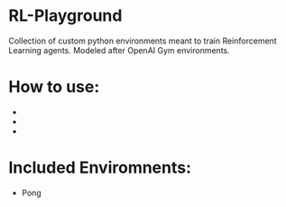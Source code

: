 # RL-Playground
Collection of custom python environments meant to train Reinforcement Learning agents. Modeled after OpenAI Gym environments.


# How to use:
-
-
-


# Included Enviromnents:
- Pong
 
